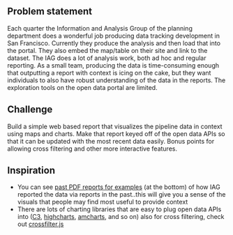 ## Problem statement
Each quarter the Information and Analysis Group of the planning department does a wonderful job producing data tracking development in San Francisco. Currently they produce the analysis and then load that into the portal. They also embed the map/table on their site and link to the dataset. The IAG does a lot of analysis work, both ad hoc and regular reporting. As a small team, producing the data is time-consuming enough that outputting a report with context is icing on the cake, but they want individuals to also have robust understanding of the data in the reports. The exploration tools on the open data portal are limited.

## Challenge
Build a simple web based report that visualizes the pipeline data in context using maps and charts. Make that report keyed off of the open data APIs so that it can be updated with the most recent data easily. Bonus points for allowing cross filtering and other more interactive features.

## Inspiration
* You can see [past PDF reports for examples](http://www.sf-planning.org/?page=1691) (at the bottom) of how IAG reported the data via reports in the past..this will give you a sense of the visuals that people may find most useful to provide context
* There are lots of charting libraries that are easy to plug open data APIs into ([C3](http://c3js.org), [highcharts](http://www.highcharts.com/), [amcharts](https://www.amcharts.com/), and so on) also for cross filtering, check out [crossfilter.js](http://square.github.io/crossfilter/)
